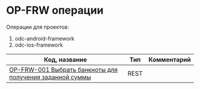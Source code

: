 # OP-FRW операции

Операции для проектов:
1. odc-android-framework
2. odc-ios-framework 

| Код, название | Тип | Комментарий |
| ----- | ----- | --- | 
| [OP-FRW-001 Выбрать банкноты для получения заданной суммы](001.md) | REST | | 